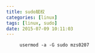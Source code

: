 ```yaml
---
title: sudo赋权
categories: [linux]
tags: [linux, sudo]
date: 2015-07-09 10:11:03
---
```


         usermod -a -G sudo mzs0207
